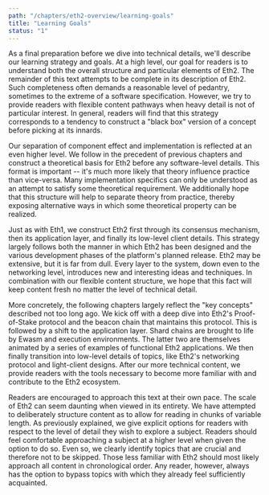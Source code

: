 ```yaml
---
path: "/chapters/eth2-overview/learning-goals"
title: "Learning Goals"
status: "1"
---
```


As a final preparation before we dive into technical details, we'll describe our learning strategy and goals. At a high level, our goal for readers is to understand both the overall structure and particular elements of Eth2. The remainder of this text attempts to be complete in its description of Eth2. Such completeness often demands a reasonable level of pedantry, sometimes to the extreme of a software specification. However, we try to provide readers with flexible content pathways when heavy detail is not of particular interest. In general, readers will find that this strategy corresponds to a tendency to construct a "black box" version of a concept before picking at its innards.

Our separation of component effect and implementation is reflected at an even higher level. We follow in the precedent of previous chapters and construct a theoretical basis for Eth2 before any software-level details. This format is important -- it's much more likely that theory influence practice than vice-versa. Many implementation specifics can only be understood as an attempt to satisfy some theoretical requirement. We additionally hope that this structure will help to separate theory from practice, thereby exposing alternative ways in which some theoretical property can be realized.

Just as with Eth1, we construct Eth2 first through its consensus mechanism, then its application layer, and finally its low-level client details. This strategy largely follows both the manner in which Eth2 has been designed and the various development phases of the platform's planned release. Eth2 may be extensive, but it is far from dull. Every layer to the system, down even to the networking level, introduces new and interesting ideas and techniques. In combination with our flexible content structure, we hope that this fact will keep content fresh no matter the level of technical detail.

More concretely, the following chapters largely reflect the "key concepts" described not too long ago. We kick off with a deep dive into Eth2's Proof-of-Stake protocol and the beacon chain that maintains this protocol. This is followed by a shift to the application layer. Shard chains are brought to life by Ewasm and execution environments. The latter two are themselves animated by a series of examples of functional Eth2 applications. We then finally transition into low-level details of topics, like Eth2's networking protocol and light-client designs. After our more technical content, we provide readers with the tools necessary to become more familiar with and contribute to the Eth2 ecosystem.

Readers are encouraged to approach this text at their own pace. The scale of Eth2 can seem daunting when viewed in its entirety. We have attempted to deliberately structure content as to allow for reading in chunks of variable length. As previously explained, we give explicit options for readers with respect to the level of detail they wish to explore a subject. Readers should feel comfortable approaching a subject at a higher level when given the option to do so. Even so, we clearly identify topics that are crucial and therefore not to be skipped. Those less familiar with Eth2 should most likely approach all content in chronological order. Any reader, however, always has the option to bypass topics with which they already feel sufficiently acquainted.